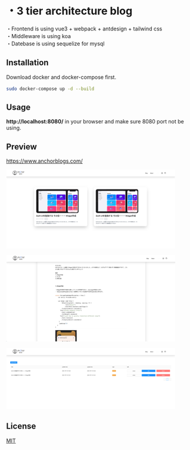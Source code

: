 
# ・3 tier architecture blog

・Frontend is using vue3 + webpack + antdesign + tailwind css  
・Middleware is using koa  
・Datebase is using sequelize for mysql

## Installation

Download docker and docker-compose first.

```bash
sudo docker-compose up -d --build
```

## Usage
**http://localhost:8080/** in your browser and make sure 8080 port not be using.

## Preview
https://www.anchorblogs.com/

<img src="https://github.com/anchorWJ/Vue3Blog/blob/master/preview-1.png" width=90%>  
  
<img src="https://github.com/anchorWJ/Vue3Blog/blob/master/preview-2.png" width=90%>  　
  
<img src="https://github.com/anchorWJ/Vue3Blog/blob/master/preview-3.png" width=90%>  　
  

## License
[MIT](https://choosealicense.com/licenses/mit/)

